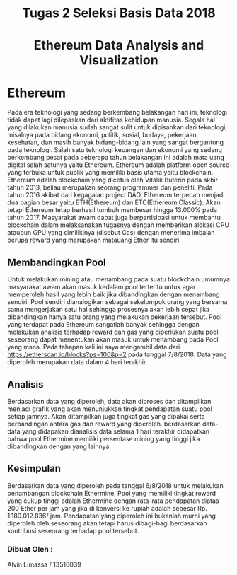 <h1 align="center"> Tugas 2 Seleksi Basis Data 2018 </h1>
<h1 align="center"> Ethereum Data Analysis and Visualization </h1>

# Ethereum
Pada era teknologi yang sedang berkembang belakangan hari ini, teknologi tidak dapat lagi dilepaskan dari aktifitas kehidupan manusia. Segala hal yang dilakukan manusia sudah sangat sulit untuk dipisahkan dari teknologi, misalnya pada bidang ekonomi, politik, sosial, budaya, pekerjaan, kesehatan, dan masih banyak bidang-bidang lain yang sangat bergantung pada teknologi. Salah satu teknologi keuangan dan ekonomi yang sedang berkembang pesat pada beberapa tahun belakangan ini adalah mata uang digital salah satunya yaitu Ethereum. 
Ethereum adalah platform open source yang terbuka untuk publik yang memiliki basis utama yaitu blockchain. Ethereum adalah blockchain yang dicetus oleh Vitalik Buterin pada akhir tahun 2013, beliau merupakan seorang programmer dan peneliti. Pada tahun 2016 akibat dari kegagalan project DAO, Ethereum terpecah menjadi dua bagian besar yaitu ETH(Ethereum) dan ETC(Ethereum Classic). Akan tetapi Ethereum tetap berhasil tumbuh membesar hingga 13.000% pada tahun 2017. Masyarakat awam dapat juga berpartisipasi untuk membantu blockchain dalam melaksanakan tugasnya dengan memberikan alokasi CPU ataupun GPU yang dimilikinya (disebut Gas) dengan menerima imbalan berupa reward yang merupakan matauang Ether itu sendiri.

## Membandingkan Pool
Untuk melakukan mining atau menambang pada suatu blockchain umumnya masyarakat awam akan masuk kedalam pool tertentu untuk agar memperoleh hasil yang lebih baik jika dibandingkan dengan menambang sendiri. Pool sendiri dianalogikan sebagai sekelompok orang yang bersama sama mengerjakan satu hal sehingga prosesnya akan lebih cepat jika dibandingkan hanya satu orang yang melakukan pekerjaan tersebut. Pool yang terdapat pada Ethereum sangatlah banyak sehingga dengan melakukan analisis terhadap reward dan gas yang diperlukan suatu pool seseorang dapat menentukan akan masuk untuk menambang pada Pool yang mana. Pada tahapan kali ini saya mengambil data dari https://etherscan.io/blocks?ps=100&p=2 pada tanggal 7/8/2018. Data yang diperoleh merupakan data dalam 4 hari terakhir.

## Analisis
Berdasarkan data yang diperoleh, data akan diproses dan ditampilkan menjadi grafik yang akan menunjukkan tingkat pendapatan suatu pool setiap jamnya. Akan ditampilkan juga tingkat gas yang dipakai serta perbandingan antara gas dan reward yang diperoleh. berdasarkan data-data yang didapakan dianalisis data selama 1 hari terakhir didapatkan bahwa pool Ethermine memiliki persentase mining yang tinggi jika dibandingkan dengan yang lainnya.

## Kesimpulan
Berdasarkan data yang diperoleh pada tanggal 6/8/2018 untuk melakukan penambangan blockchain Ethermine, Pool yang memiliki tingkat reward yang cukup tinggi adalah Ethermine dengan rata-rata pendapatan diatas 200 Ether per jam yang jika di konversi ke rupiah adalah sebesar Rp. 1.180.012.836/ jam. Pendapatan yang diperoleh ini bukanlah murni yang diperoleh oleh seseorang akan tetapi harus dibagi-bagi berdasarkan kontribusi seseorang terhadap pool tersebut.

### Dibuat Oleh :
Alvin Limassa / 13516039